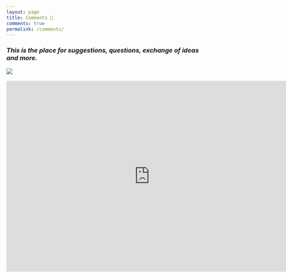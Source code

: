 ```yaml
---
layout: page
title: Comments 💬
comments: true
permalink: /comments/
---
```



### <em> This is the place for suggestions, questions, exchange of ideas and more. </em>

<div class="img-block" style="width: 300px;">
    <img src="/images/cozy-wall.png"/>
</div>

<br>

<!-- Upgrade comment system to embedded GitHub comments: 
	https://aristath.github.io/blog/static-site-comments-using-github-issues-api 
-->


<!-- google form comment system-->

<!-- Write a comment -->
<iframe src="https://docs.google.com/forms/d/e/1FAIpQLSffgbz62IXFH2LeJq0TMwksW2PREpnzJEo2S9UqT_Zf-tuQBg/viewform?embedded=true" width="750" height="500" frameborder="0" marginheight="0" marginwidth="0">Loading comment form...</iframe>

<!-- Show comments -->
<!--
<img style="width: 20px;" src="/images/assets/comment.png"/>
<em> Note: It might take a little bit until your comment is displayed.</em>

<div class="google-docs-iframe">
	<iframe src="https://docs.google.com/spreadsheets/d/e/2PACX-1vRt4RuNwIJMHBAylVNmTExiS2ZhIkRRJ9TiupbnOsUCCbnMQdLXmFZJ8904sOYakAFJEduVMrnwQlIJ/pubhtml?gid=555107094&amp;single=true&amp;widget=true&amp;headers=false"></iframe>
</div>
-->


<!-- width="640" height="438" frameborder="0" marginheight="0" marginwidth="0" -->

<!-- Old Comment section with data collection :( -->
<!--
{% if page.comments %}
<div id="disqus_thread"></div>
<script>

    (function() { // DON'T EDIT BELOW THIS LINE
    var d = document, s = d.createElement('script');
    s.src = 'https://till2-github-io.disqus.com/embed.js';
    s.setAttribute('data-timestamp', +new Date());
    (d.head || d.body).appendChild(s);
    })();
</script>
<noscript>Please enable JavaScript to view the <a href="https://disqus.com/?ref_noscript">comments powered by Disqus.</a></noscript>
{% endif %}
-->